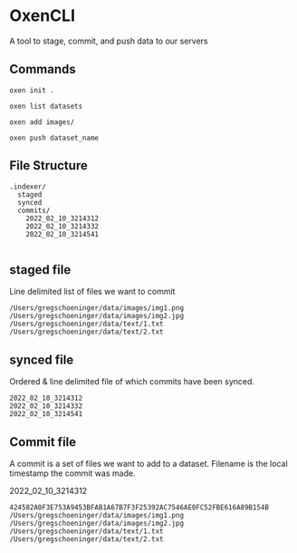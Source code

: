 # OxenCLI

A tool to stage, commit, and push data to our servers

## Commands

`oxen init .`

`oxen list datasets`

`oxen add images/`

`oxen push dataset_name`


## File Structure

```
.indexer/
  staged
  synced
  commits/
    2022_02_10_3214312
    2022_02_10_3214332
    2022_02_10_3214541
  
```

## staged file

Line delimited list of files we want to commit

```
/Users/gregschoeninger/data/images/img1.png
/Users/gregschoeninger/data/images/img2.jpg
/Users/gregschoeninger/data/text/1.txt
/Users/gregschoeninger/data/text/2.txt
```

## synced file

Ordered & line delimited file of which commits have been synced. 

```
2022_02_10_3214312
2022_02_10_3214332
2022_02_10_3214541
```

## Commit file

A commit is a set of files we want to add to a dataset. 
Filename is the local timestamp the commit was made. 

2022_02_10_3214312
```
424582A0F3E753A9453BFAB1A67B7F3F25392AC7546AE0FC52FBE616A89B154B
/Users/gregschoeninger/data/images/img1.png
/Users/gregschoeninger/data/images/img2.jpg
/Users/gregschoeninger/data/text/1.txt
/Users/gregschoeninger/data/text/2.txt
```